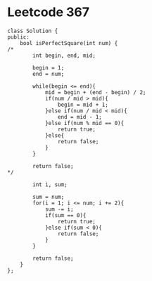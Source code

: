 # Leetcode 367
    class Solution {
    public:
        bool isPerfectSquare(int num) {
    /*
            int begin, end, mid;

            begin = 1;
            end = num;

            while(begin <= end){
                mid = begin + (end - begin) / 2;
                if(num / mid > mid){
                    begin = mid + 1;
                }else if(num / mid < mid){
                    end = mid - 1;
                }else if(num % mid == 0){
                    return true;
                }else{
                    return false;
                }
            }

            return false;
    */

            int i, sum;

            sum = num;
            for(i = 1; i <= num; i += 2){
                sum -= i;
                if(sum == 0){
                    return true;
                }else if(sum < 0){
                    return false;
                }
            }

            return false;
        }
    };
